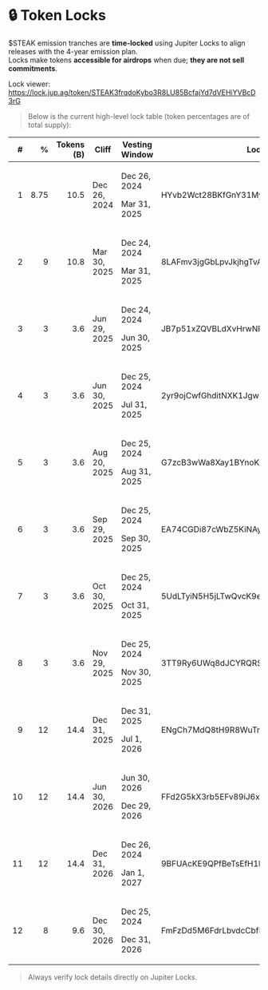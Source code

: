 # 🔒 Token Locks

$STEAK emission tranches are **time-locked** using Jupiter Locks to align releases with the 4-year emission plan.\
Locks make tokens **accessible for airdrops** when due; **they are not sell commitments**.

Lock viewer: https://lock.jup.ag/token/STEAK3frqdoKybo3R8LU85BcfajYd7dVEHiYVBcD3rG

> Below is the current high-level lock table (token percentages are of total supply):

<table data-full-width="true"><thead><tr><th width="77" align="right">#</th><th width="64" align="right">%</th><th width="116" align="right">Tokens (B)</th><th width="133">Cliff</th><th width="153">Vesting Window</th><th>Locked Address</th><th width="125">Emissions</th><th>Owner</th></tr></thead><tbody><tr><td align="right">1</td><td align="right">8.75</td><td align="right">10.5</td><td>Dec 26, 2024</td><td><p>Dec 26, 2024</p><p>Mar 31, 2025</p></td><td>HYvb2Wct28BKfGnY31MyKXP7axKEgyBEeeTnWVRsWraA</td><td>Q1 2025</td><td>Lock1eCoUtwL4pvEnf2bea5LaVcnj6MC5ghpPyjXjFS</td></tr><tr><td align="right">2</td><td align="right">9</td><td align="right">10.8</td><td>Mar 30, 2025</td><td><p>Dec 24, 2024</p><p>Mar 31, 2025</p></td><td>8LAFmv3jgGbLpvJkjhgTvApotZDPaKVhLPodcoRCCMp6</td><td>Q2 2025</td><td>Lock2zZXKct9deQZiEFEvBt8NyZKnazJWfBL1kQTHcG</td></tr><tr><td align="right">3</td><td align="right">3</td><td align="right">3.6</td><td>Jun 29, 2025</td><td><p>Dec 24, 2024</p><p>Jun 30, 2025</p></td><td>JB7p51xZQVBLdXvHrwNPzr5dKV8hiPYrMKkxeda6rp6H</td><td>Q3.1 2025</td><td>Lock3HHFJVZFnpZDFKfmLYqfxuNXMUMCRxqT3db28tu</td></tr><tr><td align="right">4</td><td align="right">3</td><td align="right">3.6</td><td>Jun 30, 2025</td><td><p>Dec 25, 2024</p><p>Jul 31, 2025</p></td><td>2yr9ojCwfGhditNXK1Jgw1toUa4kqCWZdKpZLy36Ka6J</td><td>Q3.2 2025</td><td>Lock4bBm44FVYkcyfHKwQpGSN7XMKoBHWPNvowrRxT4</td></tr><tr><td align="right">5</td><td align="right">3</td><td align="right">3.6</td><td>Aug 20, 2025</td><td><p>Dec 25, 2024</p><p>Aug 31, 2025</p></td><td>G7zcB3wWa8Xay1BYnoK7QYrEawdvnVdt4tucVZy7Hyje</td><td>Q3.3 2025</td><td>Lock5mLfijtTLTX6gx7T3dogtrj2kRVfGhn4ebpzfp5</td></tr><tr><td align="right">6</td><td align="right">3</td><td align="right">3.6</td><td>Sep 29, 2025</td><td><p>Dec 25, 2024</p><p>Sep 30, 2025</p></td><td>EA74CGDi87cWbZ5KiNAypKGLSKnqs9R2ny1f1cHLpEi7</td><td>Q4.1 2025</td><td>Lock6D9eExCs8XjFyXPtvtFQmf3sqJn2p16Eb3v75ok</td></tr><tr><td align="right">7</td><td align="right">3</td><td align="right">3.6</td><td>Oct 30, 2025</td><td><p>Dec 25, 2024</p><p>Oct 31, 2025</p></td><td>5UdLTyiN5H5jLTwQvcK9erdnWbgcu1Gu6XuBEUgjcvrL</td><td>Q4.2 2025</td><td>Lock7G49ekcxyug2SjcG6ZiMLpbjp2UsoPZAJyFAp2m</td></tr><tr><td align="right">8</td><td align="right">3</td><td align="right">3.6</td><td>Nov 29, 2025</td><td><p>Dec 25, 2024</p><p>Nov 30, 2025</p></td><td>3TT9Ry6UWq8dJCYRQRS7DbXHPkMKyo4V3dm4E51hmGRo</td><td>Q4.3 2025</td><td>Lock8CpDUyHRRkMGWaKjvvXEEYskxcNBSSqfxRoWn86</td></tr><tr><td align="right">9</td><td align="right">12</td><td align="right">14.4</td><td>Dec 31, 2025</td><td><p>Dec 31, 2025</p><p>Jul 1, 2026</p></td><td>ENgCh7MdQ8tH9R8WuTmrT5E9PA7aUiaoAehDRHkH1gr6</td><td>Q1-Q2 2026</td><td>Lock9pMnATniy9EfLndEbuqbvyrZDVUZkuViFqMf2Qa</td></tr><tr><td align="right">10</td><td align="right">12</td><td align="right">14.4</td><td>Jun 30, 2026</td><td><p>Jun 30, 2026</p><p>Dec 29, 2026</p></td><td>FFd2G5kX3rb5EFv89iJ6xKBENTYyA6zW31AAmJRj9pa8</td><td>Q3-Q4 2026</td><td>Lock1ozL54N9sBZab3RfqZ4YXopinmoCjbDH5drygBh</td></tr><tr><td align="right">11</td><td align="right">12</td><td align="right">14.4</td><td>Dec 31, 2026</td><td><p>Dec 26, 2024</p><p>Jan 1, 2027</p></td><td>9BFUAcKE9QPfBeTsEfH1LsA56uqgivuuSjTB3Dk4qFRL</td><td>2027</td><td>LockUPf5VneApyW1UfgMMwykNfetSHdefzboYoe6YiQ</td></tr><tr><td align="right">12</td><td align="right">8</td><td align="right">9.6</td><td>Dec 30, 2026</td><td><p>Dec 25, 2024</p><p>Dec 31, 2026</p></td><td>FmFzDd5M6FdrLbvdcCbfEsePDfRBPEpwCPzMUdDybjU9</td><td>2028</td><td>LockeR4dg9LB6DxPPeq4mfyGCVjhnDhy3G8aFVVnF73</td></tr></tbody></table>

> Always verify lock details directly on Jupiter Locks.
